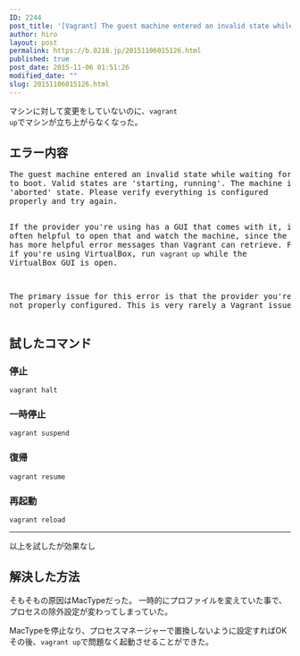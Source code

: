 ```yaml
---
ID: 2244
post_title: '[Vagrant] The guest machine entered an invalid state while waiting for it'
author: hiro
layout: post
permalink: https://b.0218.jp/20151106015126.html
published: true
post_date: 2015-11-06 01:51:26
modified_date: ""
slug: 20151106015126.html
---
```

マシンに対して変更をしていないのに、<code>vagrant up</code>でマシンが立ち上がらなくなった。
<!--more-->
<h2>エラー内容</h2>
<pre class="cmd">The guest machine entered an invalid state while waiting for it
to boot. Valid states are 'starting, running'. The machine is in the
'aborted' state. Please verify everything is configured
properly and try again.

If the provider you're using has a GUI that comes with it,
it is often helpful to open that and watch the machine, since the
GUI often has more helpful error messages than Vagrant can retrieve.
For example, if you're using VirtualBox, run `vagrant up` while the
VirtualBox GUI is open.

The primary issue for this error is that the provider you're using
is not properly configured. This is very rarely a Vagrant issue.</pre>

<h2>試したコマンド</h2>
<h3>停止</h3>
<pre class="language-bash"><code>vagrant halt</code></pre>

<h3>一時停止</h3>
<pre class="language-bash"><code>vagrant suspend</code></pre>

<h3>復帰</h3>
<pre class="language-bash"><code>vagrant resume</code></pre>

<h3>再起動</h3>
<pre class="language-bash"><code>vagrant reload</code></pre>

<hr />

以上を試したが効果なし

<h2>解決した方法</h2>
そもそもの原因はMacTypeだった。
一時的にプロファイルを変えていた事で、プロセスの除外設定が変わってしまっていた。

MacTypeを停止なり、プロセスマネージャーで置換しないように設定すればOK
その後、<code>vagrant up</code>で問題なく起動させることができた。